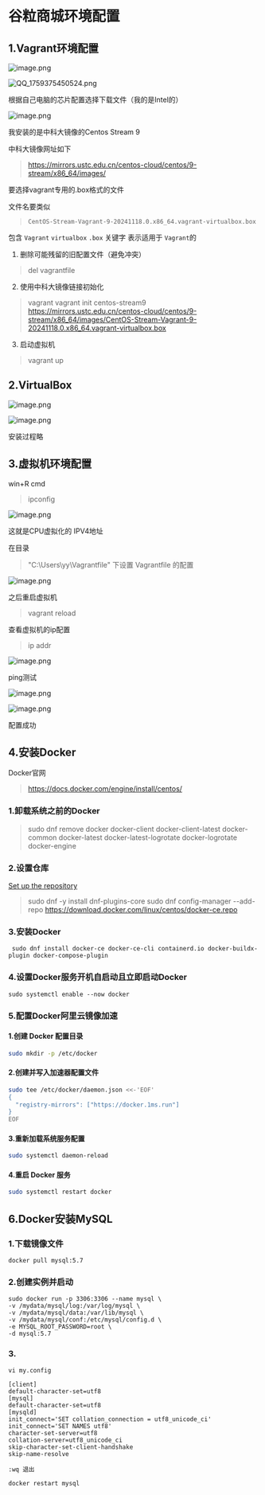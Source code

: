# 谷粒商城环境配置

## 1.Vagrant环境配置

![image.png](http://asset.localhost/C%3A%5CUsers%5Cyy%5CAppData%5CRoaming%5Ccom.codexu.NoteGen%2Farticle%2F%2Fassets%2F97889f3f-97f5-4492-9929-ad614bae06dd.png)

![QQ_1759375450524.png](http://asset.localhost/C%3A%5CUsers%5Cyy%5CAppData%5CRoaming%5Ccom.codexu.NoteGen%2Farticle%2F%2Fassets%2F06d66945-9954-402d-9c43-882551dc356a.png)

根据自己电脑的芯片配置选择下载文件（我的是Intel的）

![image.png](http://asset.localhost/C%3A%5CUsers%5Cyy%5CAppData%5CRoaming%5Ccom.codexu.NoteGen%2Farticle%2F%2Fassets%2F1f8675d5-81ac-4293-bdc4-cc0e918f2fa0.png)

我安装的是中科大镜像的Centos Stream 9

中科大镜像网址如下

> https://mirrors.ustc.edu.cn/centos-cloud/centos/9-stream/x86_64/images/

要选择vagrant专用的.box格式的文件

文件名要类似

> `CentOS-Stream-Vagrant-9-20241118.0.x86_64.vagrant-virtualbox.box`

包含 `Vagrant`   `virtualbox` `.box` 关键字 表示适用于 `Vagrant`的

1. 删除可能残留的旧配置文件（避免冲突）

> del vagrantfile

2. 使用中科大镜像链接初始化

> vagrant vagrant init centos-stream9 https://mirrors.ustc.edu.cn/centos-cloud/centos/9-stream/x86_64/images/CentOS-Stream-Vagrant-9-20241118.0.x86_64.vagrant-virtualbox.box

3. 启动虚拟机

> vagrant up

## 2.VirtualBox

![image.png](http://asset.localhost/C%3A%5CUsers%5Cyy%5CAppData%5CRoaming%5Ccom.codexu.NoteGen%2Farticle%2F%2Fassets%2F548910b7-5fad-47e5-bb09-484c9eefd496.png)

![image.png](http://asset.localhost/C%3A%5CUsers%5Cyy%5CAppData%5CRoaming%5Ccom.codexu.NoteGen%2Farticle%2F%2Fassets%2F16679b9a-1481-4014-834f-3e840ce0d51f.png)

安装过程略

## 3.虚拟机环境配置

win+R cmd

> ipconfig

![image.png](http://asset.localhost/C%3A%5CUsers%5Cyy%5CAppData%5CRoaming%5Ccom.codexu.NoteGen%2Farticle%2F%E8%B0%B7%E7%B2%92%E5%95%86%E5%9F%8E%2Fassets%2F9c940f24-ae31-47f3-8b02-0e8ea358e81a.png)

这就是CPU虚拟化的 IPV4地址

在目录

> "C:\Users\yy\Vagrantfile" 下设置 Vagrantfile 的配置

![image.png](http://asset.localhost/C%3A%5CUsers%5Cyy%5CAppData%5CRoaming%5Ccom.codexu.NoteGen%2Farticle%2F%E8%B0%B7%E7%B2%92%E5%95%86%E5%9F%8E%2Fassets%2Fbb485347-7e9b-4f31-9424-2328827c1da3.png)

之后重启虚拟机

> vagrant reload

查看虚拟机的ip配置

> ip addr

![image.png](http://asset.localhost/C%3A%5CUsers%5Cyy%5CAppData%5CRoaming%5Ccom.codexu.NoteGen%2Farticle%2F%E8%B0%B7%E7%B2%92%E5%95%86%E5%9F%8E%2Fassets%2F94d1ee34-2262-429c-8c79-44c553d2cd2d.png)

ping测试

![image.png](http://asset.localhost/C%3A%5CUsers%5Cyy%5CAppData%5CRoaming%5Ccom.codexu.NoteGen%2Farticle%2F%E8%B0%B7%E7%B2%92%E5%95%86%E5%9F%8E%2Fassets%2F3498ba8f-0179-4605-8a4c-f0fa3e06294c.png)

![image.png](http://asset.localhost/C%3A%5CUsers%5Cyy%5CAppData%5CRoaming%5Ccom.codexu.NoteGen%2Farticle%2F%E8%B0%B7%E7%B2%92%E5%95%86%E5%9F%8E%2Fassets%2Fd9eb3939-f3e8-422a-99cc-9f214258e0f0.png)

配置成功

## 4.安装Docker

Docker官网

> https://docs.docker.com/engine/install/centos/

### 1.卸载系统之前的Docker

> sudo dnf remove docker
> docker-client
> docker-client-latest
> docker-common
> docker-latest
> docker-latest-logrotate
> docker-logrotate
> docker-engine

### 2.设置仓库

[Set up the repository](https://docs.docker.com/engine/install/centos/#set-up-the-repository)

> sudo dnf -y install dnf-plugins-core
> sudo dnf config-manager --add-repo https://download.docker.com/linux/centos/docker-ce.repo

### 3.安装Docker

```console
 sudo dnf install docker-ce docker-ce-cli containerd.io docker-buildx-plugin docker-compose-plugin
```

### 4.设置Docker服务开机自启动且立即启动Docker

```
sudo systemctl enable --now docker
```

### 5.配置Docker阿里云镜像加速

#### 1.创建 Docker 配置目录

```bash
sudo mkdir -p /etc/docker
```

#### 2.创建并写入加速器配置文件

```bash
sudo tee /etc/docker/daemon.json <<-'EOF'
{
  "registry-mirrors": ["https://docker.1ms.run"]
}
EOF
```

#### 3.重新加载系统服务配置

```bash
sudo systemctl daemon-reload
```

#### 4.重启 Docker 服务

```bash
sudo systemctl restart docker
```

## 6.Docker安装MySQL

### 1.下载镜像文件

```
docker pull mysql:5.7
```

### 2.创建实例并启动

```
sudo docker run -p 3306:3306 --name mysql \
-v /mydata/mysql/log:/var/log/mysql \
-v /mydata/mysql/data:/var/lib/mysql \
-v /mydata/mysql/conf:/etc/mysql/config.d \
-e MYSQL_ROOT_PASSWORD=root \
-d mysql:5.7
```

### 3.


```
vi my.config 

[client]
default-character-set=utf8
[mysql]
default-character-set=utf8
[mysqld]
init_connect='SET collation_connection = utf8_unicode_ci'
init_connect='SET NAMES utf8'
character-set-server=utf8
collation-server=utf8_unicode_ci
skip-character-set-client-handshake
skip-name-resolve

:wq 退出

docker restart mysql
```
